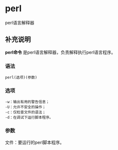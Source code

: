 perl
===

perl语言解释器

## 补充说明

**perl命令** 是perl语言解释器，负责解释执行perl语言程序。

###  语法

```
perl(选项)(参数)
```

###  选项

```
-w：输出有用的警告信息；
-U：允许不安全的操作；
-c：仅检查文件的语法；
-d：在调试下运行脚本程序。
```

###  参数

文件：要运行的perl脚本程序。


<!-- Linux命令行搜索引擎：https://jaywcjlove.github.io/linux-command/ -->